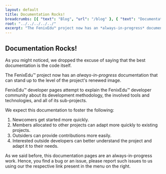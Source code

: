 ```yaml
---
layout: default
title: Documentation Rocks!
breadcrumbs: [{ "text": "Blog", "url": "/blog" }, { "text": "Documentation Rocks!", "url": "/blog/2013/10/22/documentation-rocks"}]
root: "../../../../../"
excerpt: "The FenixEdu™ project now has an *always-in-progress* documentation that can stand up to the level of the project's renewed image ..."
---
```


## Documentation Rocks!

As you might noticed, we dropped the excuse of saying that the best documentation is the code itself.

The FenixEdu™ project now has an *always-in-progress* documentation that can stand up to the level of the project's renewed image.

FenixEdu™ developer pages attempt to explain the FenixEdu™ developer community about its development methodology, the involved tools and technologies, and all of its sub-projects.

We expect this documentation to foster the following:

1. Newcomers get started more quickly.
2. Members allocated to other projects can adapt more quickly to existing projects.
3. Outsiders can provide contributions more easily.
4. Interested outside developers can better understand the project and adapt it to their needs.

As we said before, this documentation pages are an always-in-progress work. Hence, you find a bug or an issue, please report such issues to us using our the respective link present in the menu on the right.